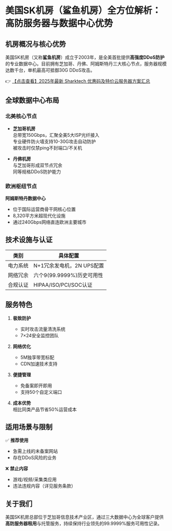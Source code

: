 # 美国SK机房（鲨鱼机房）全方位解析：高防服务器与数据中心优势

## 机房概况与核心优势

美国SK机房（又称**鲨鱼机房**）成立于2003年，是全美首批提供**高强度DDoS防护**的专业数据中心。目前拥有芝加哥、丹佛、阿姆斯特丹三大核心节点，服务器规模达数千台，单机最高可抵御30G DDoS攻击。

👉 [【点击查看】2025年最新 Sharktech 优惠码及特价云服务器方案汇总](https://bit.ly/Sharktech)

## 全球数据中心布局

### 北美核心节点
- **芝加哥机房**  
  总带宽150Gbps，汇聚全美5大ISP光纤接入  
  专业硬件防火墙支持10-30G攻击自动防护  
  被攻击时仅禁ping不封端口/不关机

- **丹佛机房**  
  与芝加哥形成双节点冗余  
  同等规格DDoS防护能力

### 欧洲枢纽节点
**阿姆斯特丹数据中心**  
- 位于国际运营商骨干网核心位置  
- 8,320平方米超现代化设施  
- 通过240Gbps网络直连欧洲主要城市

## 技术设施与认证
| 类别       | 具体配置                      |
|------------|-----------------------------|
| 电力系统   | N+1冗余发电机，2N UPS配置    |
| 网络冗余   | 六个9(99.9999%)历史可用性    |
| 合规认证   | HIPAA/ISO/PCI/SOC认证       |

## 服务特色
1. **极致防护**  
   - 实时攻击流量清洗系统  
   - 7×24安全监控团队

2. **网络优化**  
   - 5M独享带宽标配  
   - CDN加速技术支持

3. **便捷管理**  
   - 免备案即开即用  
   - 支持50个自定义端口

4. **成本优势**  
   相比同类产品节省50%运营成本

## 适用场景与限制
✅ **推荐使用**  
- 急需上线的未备案网站  
- 存在DDoS风险的业务  

❌ **禁止内容**  
- 游戏/视频/采集类应用  
- 违法违规内容（详见服务条款）

## 关于我们
美国SK机房总部位于芝加哥信息技术产业区，通过三大数据中心为全球客户提供**高防服务器租用**与托管服务，持续保持行业领先的99.9999%服务可用性记录。